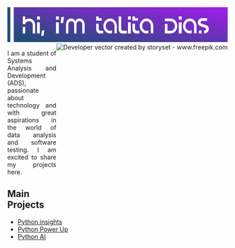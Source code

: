 <img height="80px" src="logo1.png" alt="Github Readme Stats"/>
<img align="right" alt="Developer vector created by storyset - www.freepik.com" height="380" src="https://user-images.githubusercontent.com/97471199/230774187-e482399b-492c-4c17-a831-0314bf90526e.png">
<p align='justify'>I am a student of Systems Analysis and Development (ADS), passionate about technology and with great aspirations in the world of data analysis and software testing. I am excited to share my projects here.</p>

## Main Projects

- [Python insights](https://github.com/talitasdias/Python-Insights)
- [Python Power Up](https://github.com/talitasdias/Python-Power-Up)
- [Python AI](https://github.com/talitasdias/Python-IA)
